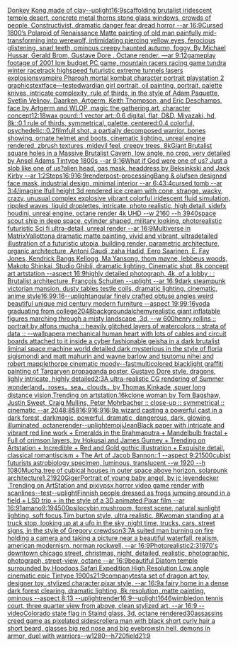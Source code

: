 [Donkey Kong,made of clay](https://www.ebank.nz/aiartgenerator?category=Donkey%20Kong%2Cmade%20of%20clay)[--uplight](https://www.ebank.nz/aiartgenerator?category=--uplight)[16:9](https://www.ebank.nz/aiartgenerator?category=16%3A9)[scaffolding brutalist iridescent temple desert, concrete metal thorns stone glass windows, crowds of people, Constructivist, dramatic danger fear dread horror --ar 16:9](https://www.ebank.nz/aiartgenerator?category=scaffolding%20brutalist%20iridescent%20temple%20desert%2C%20concrete%20metal%20thorns%20stone%20glass%20windows%2C%20crowds%20of%20people%2C%20Constructivist%2C%20dramatic%20danger%20fear%20dread%20horror%20--ar%2016%3A9)[Cursed 1800’s Polaroid of Renaissance Matte painting of old man painfully mid-transforming into werewolf, intimidating piercing yellow eyes, ferocious glistening, snarl teeth, ominous creepy haunted autumn, foggy. By Michael Hussar, Gerald Brom, Gustave Dore . Octane render. —ar 9:12](https://www.ebank.nz/aiartgenerator?category=Cursed%201800%E2%80%99s%20Polaroid%20of%20Renaissance%20Matte%20painting%20of%20old%20man%20painfully%20mid-transforming%20into%20werewolf%2C%20intimidating%20piercing%20yellow%20eyes%2C%20ferocious%20glistening%2C%20snarl%20teeth%2C%20ominous%20creepy%20haunted%20autumn%2C%20foggy.%20By%20Michael%20Hussar%2C%20Gerald%20Brom%2C%20Gustave%20Dore%20.%20Octane%20render.%20%E2%80%94ar%209%3A12)[gameplay footage of 2001 low budget PC game, mountain racers racing game tundra winter racetrack highspeed futuristic extreme tunnels lasers explosions](https://www.ebank.nz/aiartgenerator?category=gameplay%20footage%20of%202001%20low%20budget%20PC%20game%2C%20mountain%20racers%20racing%20game%20tundra%20winter%20racetrack%20highspeed%20futuristic%20extreme%20tunnels%20lasers%20explosions)[vampire Pharoah mortal kombat character portrait playstation 2 graphics](https://www.ebank.nz/aiartgenerator?category=vampire%20Pharoah%20mortal%20kombat%20character%20portrait%20playstation%202%20graphics)[text](https://www.ebank.nz/aiartgenerator?category=text)[face](https://www.ebank.nz/aiartgenerator?category=face)[—test](https://www.ebank.nz/aiartgenerator?category=%E2%80%94test)[edwardian girl portrait, oil painting, portrait, palette knives, intricate complexity, rule of thirds, in the style of Adam Paquette, Svetlin Velinov, Daarken, Artgerm, Keith Thompson, and Eric Deschamps, face by Artgerm and WLOP, magic the gathering art, character concept](https://www.ebank.nz/aiartgenerator?category=edwardian%20girl%20portrait%2C%20oil%20painting%2C%20portrait%2C%20palette%20knives%2C%20intricate%20complexity%2C%20rule%20of%20thirds%2C%20in%20the%20style%20of%20Adam%20Paquette%2C%20Svetlin%20Velinov%2C%20Daarken%2C%20Artgerm%2C%20Keith%20Thompson%2C%20and%20Eric%20Deschamps%2C%20face%20by%20Artgerm%20and%20WLOP%2C%20magic%20the%20gathering%20art%2C%20character%20concept)[12:18](https://www.ebank.nz/aiartgenerator?category=12%3A18)[wax gourd::1 vector art::0.6 digital, flat, D&D, Miyazaki, hd, 8k::0.1 rule of thirds, symmetrical, palette, centered:0.4 colorful, psychedelic::0.2](https://www.ebank.nz/aiartgenerator?category=wax%20gourd%3A%3A1%20vector%20art%3A%3A0.6%20digital%2C%20flat%2C%20D%26D%2C%20Miyazaki%2C%20hd%2C%208k%3A%3A0.1%20rule%20of%20thirds%2C%20symmetrical%2C%20palette%2C%20centered%3A0.4%20colorful%2C%20psychedelic%3A%3A0.2)[film](https://www.ebank.nz/aiartgenerator?category=film)[full shot, a partially decomposed warrior, bones showing, ornate helmet and boots, cinematic lighting, unreal engine rendered, zbrush textures, midevil feel, creepy trees, 8k](https://www.ebank.nz/aiartgenerator?category=full%20shot%2C%20a%20partially%20decomposed%20warrior%2C%20bones%20showing%2C%20ornate%20helmet%20and%20boots%2C%20cinematic%20lighting%2C%20unreal%20engine%20rendered%2C%20zbrush%20textures%2C%20midevil%20feel%2C%20creepy%20trees%2C%208k)[Giant Brutalist square holes in a Massive Brutalist Cavern, low angle, no crop, very detailed by Ansel Adams Tintype 1800s --ar  9:16](https://www.ebank.nz/aiartgenerator?category=Giant%20Brutalist%20square%20holes%20in%20a%20Massive%20Brutalist%20Cavern%2C%20low%20angle%2C%20no%20crop%2C%20very%20detailed%20by%20Ansel%20Adams%20Tintype%201800s%20--ar%20%209%3A16)[What if God were one of us? Just a slob like one of us?](https://www.ebank.nz/aiartgenerator?category=What%20if%20God%20were%20one%20of%20us%3F%20Just%20a%20slob%20like%20one%20of%20us%3F)[alien head, gas mask, headdress by Beksinkski and Jack Kirby --ar 1:2](https://www.ebank.nz/aiartgenerator?category=alien%20head%2C%20gas%20mask%2C%20headdress%20by%20Beksinkski%20and%20Jack%20Kirby%20--ar%201%3A2)[Steps](https://www.ebank.nz/aiartgenerator?category=Steps)[16:9](https://www.ebank.nz/aiartgenerator?category=16%3A9)[16:9](https://www.ebank.nz/aiartgenerator?category=16%3A9)[render](https://www.ebank.nz/aiartgenerator?category=render)[post-processing](https://www.ebank.nz/aiartgenerator?category=post-processing)[Bang & olufsen designed face mask, industrial design, minimal interior --ar 6:4](https://www.ebank.nz/aiartgenerator?category=Bang%20%26%20olufsen%20designed%20face%20mask%2C%20industrial%20design%2C%20minimal%20interior%20--ar%206%3A4)[3:4](https://www.ebank.nz/aiartgenerator?category=3%3A4)[cursed tomb --ar 3:4](https://www.ebank.nz/aiartgenerator?category=cursed%20tomb%20--ar%203%3A4)[/imagine lfull height 3d rendered ice cream with cone,  strange, wacky, crazy, unusual complex explosive vibrant colorful iridescent  fluid simulation, rippled waves, liquid droplettes, intricate, photo realistic, high detail, sidefx houdini, unreal engine, octane render 4k UHD --w 2160 --h 3940](https://www.ebank.nz/aiartgenerator?category=/imagine%20lfull%20height%203d%20rendered%20ice%20cream%20with%20cone%2C%20%20strange%2C%20wacky%2C%20crazy%2C%20unusual%20complex%20explosive%20vibrant%20colorful%20iridescent%20%20fluid%20simulation%2C%20rippled%20waves%2C%20liquid%20droplettes%2C%20intricate%2C%20photo%20realistic%2C%20high%20detail%2C%20sidefx%20houdini%2C%20unreal%20engine%2C%20octane%20render%204k%20UHD%20--w%202160%20--h%203940)[space scout ship in deep space, cylinder shaped, military looking, photorealistic futuristic Sci fi ultra-detail, unreal render --ar 16:9](https://www.ebank.nz/aiartgenerator?category=space%20scout%20ship%20in%20deep%20space%2C%20cylinder%20shaped%2C%20military%20looking%2C%20photorealistic%20futuristic%20Sci%20fi%20ultra-detail%2C%20unreal%20render%20--ar%2016%3A9)[Multiverse in Matrix](https://www.ebank.nz/aiartgenerator?category=Multiverse%20in%20Matrix)[Vallotton](https://www.ebank.nz/aiartgenerator?category=Vallotton)[a dramatic matte painting, vivid and vibrant, ultradetailed illustration of a futuristic utopia, building render, parametric architecture, organic architecture, Antoni Gaudí, zaha Hadid, Eero Saarinen, E. Fay Jones, Kendrick Bangs Kellogg, Ma Yansong, thom mayne, lebbeus woods, Makoto Shinkai, Studio Ghibli, dramatic lighting, Cinematic shot, 8k concept art artstation --aspect 16:9](https://www.ebank.nz/aiartgenerator?category=a%20dramatic%20matte%20painting%2C%20vivid%20and%20vibrant%2C%20ultradetailed%20illustration%20of%20a%20futuristic%20utopia%2C%20building%20render%2C%20parametric%20architecture%2C%20organic%20architecture%2C%20Antoni%20Gaud%C3%AD%2C%20zaha%20Hadid%2C%20Eero%20Saarinen%2C%20E.%20Fay%20Jones%2C%20Kendrick%20Bangs%20Kellogg%2C%20Ma%20Yansong%2C%20thom%20mayne%2C%20lebbeus%20woods%2C%20Makoto%20Shinkai%2C%20Studio%20Ghibli%2C%20dramatic%20lighting%2C%20Cinematic%20shot%2C%208k%20concept%20art%20artstation%20--aspect%2016%3A9)[highly detailed photograph, 4k, of a lobby : : Brutalist architecture, François Schuiten --uplight --ar 16:9](https://www.ebank.nz/aiartgenerator?category=highly%20detailed%20photograph%2C%204k%2C%20of%20a%20lobby%20%3A%20%3A%20Brutalist%20architecture%2C%20Fran%C3%A7ois%20Schuiten%20--uplight%20--ar%2016%3A9)[dark steampunk victorian mansion. dusty tables testle coils, dramatic lighting, cinematic, anime style](https://www.ebank.nz/aiartgenerator?category=dark%20steampunk%20victorian%20mansion.%20dusty%20tables%20testle%20coils%2C%20dramatic%20lighting%2C%20cinematic%2C%20anime%20style)[16:9](https://www.ebank.nz/aiartgenerator?category=16%3A9)[9:16](https://www.ebank.nz/aiartgenerator?category=9%3A16)[--uplight](https://www.ebank.nz/aiartgenerator?category=--uplight)[angular  finely crafted obtuse angles weird beautiful unique mid century modern furniture  --aspect 19:9](https://www.ebank.nz/aiartgenerator?category=angular%20%20finely%20crafted%20obtuse%20angles%20weird%20beautiful%20unique%20mid%20century%20modern%20furniture%20%20--aspect%2019%3A9)[9:16](https://www.ebank.nz/aiartgenerator?category=9%3A16)[yoda graduating from college](https://www.ebank.nz/aiartgenerator?category=yoda%20graduating%20from%20college)[2048](https://www.ebank.nz/aiartgenerator?category=2048)[background](https://www.ebank.nz/aiartgenerator?category=background)[alchemy](https://www.ebank.nz/aiartgenerator?category=alchemy)[realistic giant inflatable figures marching through a misty landscape ,3d, --w 600](https://www.ebank.nz/aiartgenerator?category=realistic%20giant%20inflatable%20figures%20marching%20through%20a%20misty%20landscape%20%2C3d%2C%20--w%20600)[henry rollins :: portrait by alfons mucha :: heavily glitched layers of watercolors :: strata of data :: --wallpaper](https://www.ebank.nz/aiartgenerator?category=henry%20rollins%20%3A%3A%20portrait%20by%20alfons%20mucha%20%3A%3A%20heavily%20glitched%20layers%20of%20watercolors%20%3A%3A%20strata%20of%20data%20%3A%3A%20--wallpaper)[a mechanical human heart with lots of cables and circuit boards attached to it inside a cyber fashionable geisha in a dark brutalist liminal space machine world detailed dark mysterious in the style of floria sigismondi and matt mahurin and wayne barlow and tsutomu nihei and robert mapplethorpe cinematic moody](https://www.ebank.nz/aiartgenerator?category=a%20mechanical%20human%20heart%20with%20lots%20of%20cables%20and%20circuit%20boards%20attached%20to%20it%20inside%20a%20cyber%20fashionable%20geisha%20in%20a%20dark%20brutalist%20liminal%20space%20machine%20world%20detailed%20dark%20mysterious%20in%20the%20style%20of%20floria%20sigismondi%20and%20matt%20mahurin%20and%20wayne%20barlow%20and%20tsutomu%20nihei%20and%20robert%20mapplethorpe%20cinematic%20moody)[--fast](https://www.ebank.nz/aiartgenerator?category=--fast)[multicolored blacklight graffiti painting of Targaryen propaganda poster, Gustavo Dore style, dragons, lighly intricate, highly detailed](https://www.ebank.nz/aiartgenerator?category=multicolored%20blacklight%20graffiti%20painting%20of%20Targaryen%20propaganda%20poster%2C%20Gustavo%20Dore%20style%2C%20dragons%2C%20lighly%20intricate%2C%20highly%20detailed)[2:3](https://www.ebank.nz/aiartgenerator?category=2%3A3)[A ultra-realistic CG rendering of Summer wonderland，roses，sea，clouds，by Thomas Kinkade ,spuer long distance vision,Trending on artstation.16k](https://www.ebank.nz/aiartgenerator?category=A%20ultra-realistic%20CG%20rendering%20of%20Summer%20wonderland%EF%BC%8Croses%EF%BC%8Csea%EF%BC%8Cclouds%EF%BC%8Cby%20Thomas%20Kinkade%20%2Cspuer%20long%20distance%20vision%2CTrending%20on%20artstation.16k)[clone woman by Tom Bagshaw, Justin Sweet, Craig Mullins, Peter Mohrbacher :: close-up :: symmetrical :: cinematic --ar 2048:858](https://www.ebank.nz/aiartgenerator?category=clone%20woman%20by%20Tom%20Bagshaw%2C%20Justin%20Sweet%2C%20Craig%20Mullins%2C%20Peter%20Mohrbacher%20%3A%3A%20close-up%20%3A%3A%20symmetrical%20%3A%3A%20cinematic%20--ar%202048%3A858)[16:9](https://www.ebank.nz/aiartgenerator?category=16%3A9)[16:9](https://www.ebank.nz/aiartgenerator?category=16%3A9)[16:9](https://www.ebank.nz/aiartgenerator?category=16%3A9)[a wizard casting a powerful cast in a dark forest, darkmagic, powerful, dramatic, dangerous, dark, glowing, illuminated, octane](https://www.ebank.nz/aiartgenerator?category=a%20wizard%20casting%20a%20powerful%20cast%20in%20a%20dark%20forest%2C%20darkmagic%2C%20powerful%2C%20dramatic%2C%20dangerous%2C%20dark%2C%20glowing%2C%20illuminated%2C%20octane)[render](https://www.ebank.nz/aiartgenerator?category=render)[--uplight](https://www.ebank.nz/aiartgenerator?category=--uplight)[emoji](https://www.ebank.nz/aiartgenerator?category=emoji)[Jean](https://www.ebank.nz/aiartgenerator?category=Jean)[Black paper with intricate and vibrant red line work + Emeralds in the Brahmaputra + Mandelbulb fractal + Full of crimson layers, by Hokusai and James Gurney + Trending on Artstation + Incredible + Red and Gold gothic illustration + Exquisite detail, classical romantiscism + The Art of Jacob Bannon::1 --aspect 9:21](https://www.ebank.nz/aiartgenerator?category=Black%20paper%20with%20intricate%20and%20vibrant%20red%20line%20work%20%2B%20Emeralds%20in%20the%20Brahmaputra%20%2B%20Mandelbulb%20fractal%20%2B%20Full%20of%20crimson%20layers%2C%20by%20Hokusai%20and%20James%20Gurney%20%2B%20Trending%20on%20Artstation%20%2B%20Incredible%20%2B%20Red%20and%20Gold%20gothic%20illustration%20%2B%20Exquisite%20detail%2C%20classical%20romantiscism%20%2B%20The%20Art%20of%20Jacob%20Bannon%3A%3A1%20--aspect%209%3A21)[500](https://www.ebank.nz/aiartgenerator?category=500)[cubist futurists astrobiology specimen, luminous, translucent --w 1920 --h 1080](https://www.ebank.nz/aiartgenerator?category=cubist%20futurists%20astrobiology%20specimen%2C%20luminous%2C%20translucent%20--w%201920%20--h%201080)[Mucha,](https://www.ebank.nz/aiartgenerator?category=Mucha%2C)[tree of cubical houses in outer space above horizon, solarpunk architecture](https://www.ebank.nz/aiartgenerator?category=tree%20of%20cubical%20houses%20in%20outer%20space%20above%20horizon%2C%20solarpunk%20architecture)[1.2](https://www.ebank.nz/aiartgenerator?category=1.2)[1920](https://www.ebank.nz/aiartgenerator?category=1920)[Giger](https://www.ebank.nz/aiartgenerator?category=Giger)[Portrait of young baby angel, by jc leyendecker ,Trending on ArtStation and pixiv](https://www.ebank.nz/aiartgenerator?category=Portrait%20of%20young%20baby%20angel%2C%20by%20jc%20leyendecker%20%2CTrending%20on%20ArtStation%20and%20pixiv)[psx horror video game render with scanlines](https://www.ebank.nz/aiartgenerator?category=psx%20horror%20video%20game%20render%20with%20scanlines)[--test](https://www.ebank.nz/aiartgenerator?category=--test)[--uplight](https://www.ebank.nz/aiartgenerator?category=--uplight)[Finnish people dressed as frogs jumping around in a field + LSD trip + in the style of a 3D animated Pixar film --ar 16:9](https://www.ebank.nz/aiartgenerator?category=Finnish%20people%20dressed%20as%20frogs%20jumping%20around%20in%20a%20field%20%2B%20LSD%20trip%20%2B%20in%20the%20style%20of%20a%203D%20animated%20Pixar%20film%20--ar%2016%3A9)[1](https://www.ebank.nz/aiartgenerator?category=1)[amano](https://www.ebank.nz/aiartgenerator?category=amano)[9:19](https://www.ebank.nz/aiartgenerator?category=9%3A19)[4500](https://www.ebank.nz/aiartgenerator?category=4500)[psilocybin mushroom, forest scene, natural sunlight lighting, soft focus,Tim burton style, ultra realistic, 8K](https://www.ebank.nz/aiartgenerator?category=psilocybin%20mushroom%2C%20forest%20scene%2C%20natural%20sunlight%20lighting%2C%20soft%20focus%2CTim%20burton%20style%2C%20ultra%20realistic%2C%208K)[woman standing at a truck stop, looking up at a ufo in the sky, night time, trucks, cars, street signs, in the style of Gregory crewdson](https://www.ebank.nz/aiartgenerator?category=woman%20standing%20at%20a%20truck%20stop%2C%20looking%20up%20at%20a%20ufo%20in%20the%20sky%2C%20night%20time%2C%20trucks%2C%20cars%2C%20street%20signs%2C%20in%20the%20style%20of%20Gregory%20crewdson)[3:7](https://www.ebank.nz/aiartgenerator?category=3%3A7)[A suited man burning on fire holding a camera and taking a picture near a beautiful waterfall, realism, american modernism, norman rockwell, --ar 16:9](https://www.ebank.nz/aiartgenerator?category=A%20suited%20man%20burning%20on%20fire%20holding%20a%20camera%20and%20taking%20a%20picture%20near%20a%20beautiful%20waterfall%2C%20realism%2C%20american%20modernism%2C%20norman%20rockwell%2C%20--ar%2016%3A9)[Photorealistic](https://www.ebank.nz/aiartgenerator?category=Photorealistic)[2:3](https://www.ebank.nz/aiartgenerator?category=2%3A3)[1970's downtown chicago street, christmas, night, detailed, realistic, photographic, photograph, street-view, octane --ar 16:9](https://www.ebank.nz/aiartgenerator?category=1970%27s%20downtown%20chicago%20street%2C%20christmas%2C%20night%2C%20detailed%2C%20realistic%2C%20photographic%2C%20photograph%2C%20street-view%2C%20octane%20--ar%2016%3A9)[beautiful Diatom temple surrounded by Hoodoos Safari Expedition High Resolution Low angle cinematic epic Tintype 1900s](https://www.ebank.nz/aiartgenerator?category=beautiful%20Diatom%20temple%20surrounded%20by%20Hoodoos%20Safari%20Expedition%20High%20Resolution%20Low%20angle%20cinematic%20epic%20Tintype%201900s)[21:9](https://www.ebank.nz/aiartgenerator?category=21%3A9)[company](https://www.ebank.nz/aiartgenerator?category=company)[test](https://www.ebank.nz/aiartgenerator?category=test)[a set of dragon art toy, designer toy ,stylized character,pixar style, --ar 16:9](https://www.ebank.nz/aiartgenerator?category=a%20set%20of%20dragon%20art%20toy%2C%20designer%20toy%20%2Cstylized%20character%2Cpixar%20style%2C%20--ar%2016%3A9)[a fairy home in a dense dark forest clearing, dramatic lighting, 8k resolution, matte painting, ominous --aspect 8:13 --uplight](https://www.ebank.nz/aiartgenerator?category=a%20fairy%20home%20in%20a%20dense%20dark%20forest%20clearing%2C%20dramatic%20lighting%2C%208k%20resolution%2C%20matte%20painting%2C%20ominous%20--aspect%208%3A13%20--uplight)[render](https://www.ebank.nz/aiartgenerator?category=render)[16:9](https://www.ebank.nz/aiartgenerator?category=16%3A9)[--uplight](https://www.ebank.nz/aiartgenerator?category=--uplight)[1646](https://www.ebank.nz/aiartgenerator?category=1646)[wimbledon tennis court, three quarter view from above, clean stylized art, --ar 16:9 --video](https://www.ebank.nz/aiartgenerator?category=wimbledon%20tennis%20court%2C%20three%20quarter%20view%20from%20above%2C%20clean%20stylized%20art%2C%20--ar%2016%3A9%20--video)[Colorado state flag in Staind glass, 3d, octane rendered](https://www.ebank.nz/aiartgenerator?category=Colorado%20state%20flag%20in%20Staind%20glass%2C%203d%2C%20octane%20rendered)[30](https://www.ebank.nz/aiartgenerator?category=30)[assassins creed game as pixelated sidescroller](https://www.ebank.nz/aiartgenerator?category=assassins%20creed%20game%20as%20pixelated%20sidescroller)[a man with black short curly hair a short beard, glasses big red nose and big eyebrows](https://www.ebank.nz/aiartgenerator?category=a%20man%20with%20black%20short%20curly%20hair%20a%20short%20beard%2C%20glasses%20big%20red%20nose%20and%20big%20eyebrows)[In hell, demons in armor, duel with warriors--w1280--h720](https://www.ebank.nz/aiartgenerator?category=In%20hell%2C%20demons%20in%20armor%2C%20duel%20with%20warriors--w1280--h720)[field](https://www.ebank.nz/aiartgenerator?category=field)[21:9](https://www.ebank.nz/aiartgenerator?category=21%3A9)